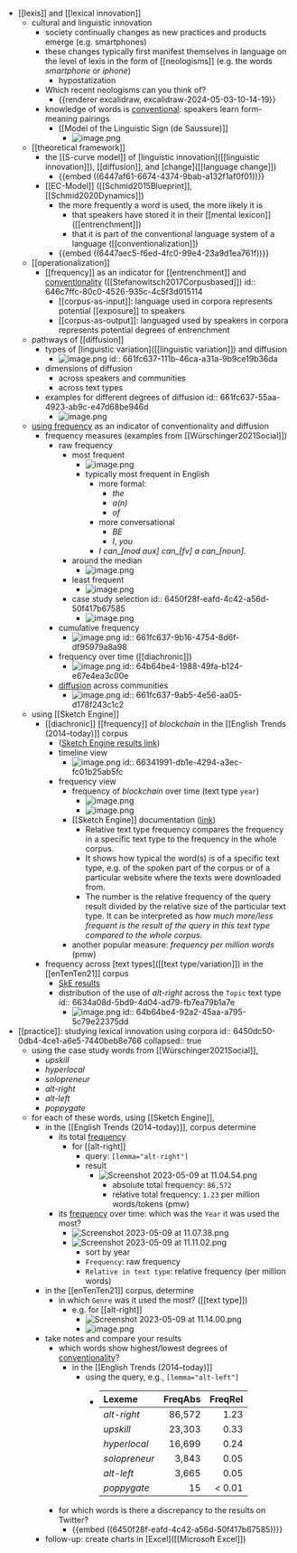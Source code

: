- [[lexis]] and [[lexical innovation]]
	- cultural and linguistic innovation
		- society continually changes as new practices and products emerge (e.g. smartphones)
		- these changes typically first manifest themselves in language on the level of lexis in the form of [[neologisms]] (e.g. the words *smartphone* or *iphone*)
			- hypostatization
		- Which recent neologisms can you think of?
			- {{renderer excalidraw, excalidraw-2024-05-03-10-14-19}}
		- knowledge of words is [conventional]([[conventionalization]]): speakers learn form-meaning pairings
			- [[Model of the Linguistic Sign (de Saussure)]]
				- ![image.png](../assets/image_1714689744620_0.png)
	- [[theoretical framework]]
		- the [[S-curve model]] of [linguistic innovation]([[linguistic innovation]]), [[diffusion]], and [change]([[language change]])
			- {{embed ((6447af61-6674-4374-9bab-a132f1af0f01))}}
		- [[EC-Model]] ([[Schmid2015Blueprint]], [[Schmid2020Dynamics]])
			- the more frequently a word is used, the more likely it is
				- that speakers have stored it in their [[mental lexicon]] ([[entrenchment]])
				- that it is part of the conventional language system of a language ([[conventionalization]])
			- {{embed ((6447aec5-f6ed-4fc0-99e4-23a9d1ea761f))}}
	- [[operationalization]]
		- [[frequency]] as an indicator for [[entrenchment]] and [conventionality]([[conventionalization]]) ([[Stefanowitsch2017Corpusbased]])
		  id:: 646c7ffc-80c0-4526-935c-4c5f3d015114
			- [[corpus-as-input]]: language used in corpora represents potential [[exposure]] to speakers
			- [[corpus-as-output]]: languaged used by speakers in corpora represents potential degrees of entrenchment
	- pathways of [[diffusion]]
		- types of [linguistic variation]([[linguistic variation]]) and diffusion
			- ![image.png](../assets/image_1683027250792_0.png)
			  id:: 661fc637-111b-46ca-a31a-9b9ce19b36da
		- dimensions of diffusion
			- across speakers and communities
			- across text types
		- examples for different degrees of diffusion
		  id:: 661fc637-55aa-4923-ab9c-e47d68be946d
			- ![image.png](../assets/image_1683026241397_0.png)
	- [using frequency]([[frequency]]) as an indicator of conventionality and diffusion
		- frequency measures (examples from [[Würschinger2021Social]])
			- raw frequency
				- most frequent
					- ![image.png](../assets/image_1683026504246_0.png)
					- typically most frequent in English
						- more formal:
							- *the*
							- *a(n)*
							- *of*
						- more conversational
							- *BE*
							- *I*, *you*
						- *I can_[mod aux] can_[fv] a can_[noun].*
				- around the median
					- ![image.png](../assets/image_1683026540022_0.png)
				- least frequent
					- ![image.png](../assets/image_1683026561436_0.png)
				- case study selection
				  id:: 6450f28f-eafd-4c42-a56d-50f417b67585
					- ![image.png](../assets/image_1683026579868_0.png)
			- cumulative frequency
				- ![image.png](../assets/image_1683026610143_0.png)
				  id:: 661fc637-9b16-4754-8d6f-df95979a8a98
			- frequency over time ([[diachronic]])
				- ![image.png](../assets/image_1683026963548_0.png)
				  id:: 64b64be4-1988-49fa-b124-e67e4ea3c00e
			- [diffusion]([[diffusion]]) across communities
				- ![image.png](../assets/image_1683027011093_0.png)
				  id:: 661fc637-9ab5-4e56-aa05-d178f243c1c2
	- using [[Sketch Engine]]
		- [[diachronic]] [[frequency]] of *blockchain* in the [[English Trends (2014–today)]] corpus
			- ([Sketch Engine results link](https://app.sketchengine.eu/#concordance?corpname=preloaded%2Ftrends_en&tab=advanced&queryselector=cql&attrs=word&viewmode=kwic&attr_allpos=all&refs_up=0&shorten_refs=1&glue=1&gdexcnt=300&show_gdex_scores=0&itemsPerPage=20&structs=s%2Cg&refs=%3Ddoc.date&default_attr=lemma&cql=%5Blemma%3D%22blockchain%22%5D&showresults=1&showTBL=0&tbl_template=&gdexconf=&cb=slemma%3D%22blockchain%22&f_tab=basic&f_showrelfrq=1&f_showperc=0&f_showreldens=0&f_showreltt=0&c_customrange=0&t_attr=doc.quarter&t_absfrq=0&t_trimempty=1&t_threshold=5&operations=%5B%7B%22name%22%3A%22cql%22%2C%22arg%22%3A%22%5Blemma%3D%5C%22blockchain%5C%22%5D%22%2C%22query%22%3A%7B%22queryselector%22%3A%22cqlrow%22%2C%22cql%22%3A%22%5Blemma%3D%5C%22blockchain%5C%22%5D%22%2C%22default_attr%22%3A%22lemma%22%7D%2C%22id%22%3A5708%7D%5D))
			- timeline view
				- ![image.png](../assets/image_1714690450446_0.png)
				  id:: 66341991-db1e-4294-a3ec-fc01b25ab5fc
			- frequency view
				- frequency of *blockchain* over time (text type `year`)
					- ![image.png](../assets/image_1714692577767_0.png)
					- ![image.png](../assets/image_1714692620762_0.png)
				- [[Sketch Engine]] documentation ([link](https://www.sketchengine.eu/my_keywords/relative-text-type-frequency/))
					- Relative text type frequency compares the frequency in a specific text type to the frequency in the whole  corpus.
					- It shows how typical the word(s) is of a specific text type, e.g. of 
					  the spoken part of the corpus or of a particular website where the texts
					   were downloaded from.
					- The number is the relative frequency of the query result divided by the relative size of the particular text type. It can be interpreted as *how much more/less frequent is the result of the query in this text type compared to the whole corpus*.
				- another popular measure: *frequency per million words* (pmw)
		- frequency across [text types]([[text type/variation]]) in the [[enTenTen21]] corpus
			- [SkE results](https://app.sketchengine.eu/#concordance?corpname=preloaded%2Fententen21_tt31&tab=advanced&queryselector=cql&attrs=word&viewmode=kwic&attr_allpos=all&refs_up=0&shorten_refs=1&glue=1&gdexcnt=300&show_gdex_scores=0&itemsPerPage=20&structs=s%2Cg&refs=%3Ddoc.website&default_attr=lemma&cql=%5Blemma%3D%22alt-right%22%5D&showresults=1&showTBL=0&tbl_template=&gdexconf=&cb=slemma%3D%22alt-right%22&f_tab=advanced&f_showrelfrq=1&f_showperc=0&f_showreldens=1&f_showreltt=1&c_customrange=0&t_attr=&t_absfrq=0&t_trimempty=1&t_threshold=5&operations=%5B%7B%22name%22%3A%22cql%22%2C%22arg%22%3A%22%5Blemma%3D%5C%22alt-right%5C%22%5D%22%2C%22query%22%3A%7B%22queryselector%22%3A%22cqlrow%22%2C%22cql%22%3A%22%5Blemma%3D%5C%22alt-right%5C%22%5D%22%2C%22default_attr%22%3A%22lemma%22%7D%2C%22id%22%3A6249%7D%5D)
			- distribution of the use of *alt-right* across the `Topic` text type
			  id:: 6634a08d-5bd9-4d04-ad79-fb7ea79b1a7e
				- ![image.png](../assets/image_1714692509156_0.png)
				  id:: 64b64be4-92a2-45aa-a795-5c79e22375dd
- [[practice]]: studying lexical innovation using corpora
  id:: 6450dc50-0db4-4ce1-a6e5-7440beb8e766
  collapsed:: true
	- using the case study words from [[Würschinger2021Social]],
		- *upskill*
		- *hyperlocal*
		- *solopreneur*
		- *alt-right*
		- *alt-left*
		- *poppygate*
	- for each of these words, using [[Sketch Engine]],
		- in the [[English Trends (2014–today)]], corpus determine
			- its total [frequency]([[frequency]])
				- for [[alt-right]]
					- query: `[lemma="alt-right"]`
					- result
						- ![Screenshot 2023-05-09 at 11.04.54.png](../assets/Screenshot_2023-05-09_at_11.04.54_1683623177745_0.png)
							- absolute total frequency: `86,572`
							- relative total frequency: `1.23` per million words/tokens (pmw)
			- its [frequency]([[frequency]]) over time: which was the `Year` it was used the most?
				- ![Screenshot 2023-05-09 at 11.07.38.png](../assets/Screenshot_2023-05-09_at_11.07.38_1683623335276_0.png)
				- ![Screenshot 2023-05-09 at 11.11.02.png](../assets/Screenshot_2023-05-09_at_11.11.02_1683623534916_0.png)
					- sort by year
					- `Frequency`: raw frequency
					- `Relative in text type`: relative frequency (per million words)
		- in the [[enTenTen21]] corpus, determine
			- in which `Genre` was it used the most? ([[text type]])
				- e.g. for [[alt-right]]
					- ![Screenshot 2023-05-09 at 11.14.00.png](../assets/Screenshot_2023-05-09_at_11.14.00_1683623774717_0.png)
					- ![image.png](../assets/image_1683623788788_0.png)
		- take notes and compare your results
			- which words show highest/lowest degrees of [conventionality]([[conventionalization]])?
				- in the [[English Trends (2014–today)]]
					- using the query, e.g., `[lemma="alt-left"]`
						- |Lexeme|FreqAbs|FreqRel|
						  |:---|---:|----:|
						  |*alt-right*|86,572|1.23|
						  |*upskill*|23,303|0.33|
						  |*hyperlocal*|16,699|0.24|
						  |*solopreneur*|3,843|0.05|
						  |*alt-left*|3,665|0.05|
						  |*poppygate*|15|< 0.01|
			- for which words is there a discrepancy to the results on Twitter?
				- {{embed ((6450f28f-eafd-4c42-a56d-50f417b67585))}}
		- follow-up: create charts in [Excel]([[Microsoft Excel]])